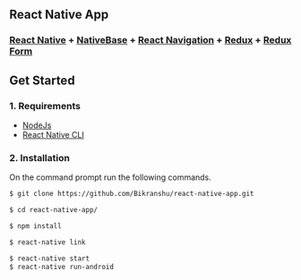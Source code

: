 
## React Native App

###  [React Native](https://facebook.github.io/react-native/docs/getting-started.html) + [NativeBase](http://nativebase.io/) + [React Navigation](https://github.com/react-community/react-navigation) + [Redux](http://redux.js.org) + [Redux Form](https://github.com/erikras/redux-form) 


## Get Started

### 1. Requirements

* [NodeJs](https://nodejs.org/en/)
* [React Native CLI](https://facebook.github.io/react-native/docs/getting-started.html)


### 2. Installation

On the command prompt run the following commands.

```sh
$ git clone https://github.com/Bikranshu/react-native-app.git

$ cd react-native-app/

$ npm install

$ react-native link
```
```sh
$ react-native start
$ react-native run-android
```